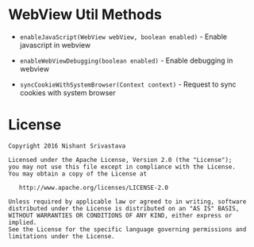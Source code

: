 # WebView Util Methods

+ `enableJavaScript(WebView webView, boolean enabled)` - Enable javascript in webview

+ `enableWebViewDebugging(boolean enabled)` - Enable debugging in webview

+ `syncCookieWithSystemBrowser(Context context)` - Request to sync cookies with system browser


License
=======

    Copyright 2016 Nishant Srivastava

    Licensed under the Apache License, Version 2.0 (the "License");
    you may not use this file except in compliance with the License.
    You may obtain a copy of the License at

       http://www.apache.org/licenses/LICENSE-2.0

    Unless required by applicable law or agreed to in writing, software
    distributed under the License is distributed on an "AS IS" BASIS,
    WITHOUT WARRANTIES OR CONDITIONS OF ANY KIND, either express or implied.
    See the License for the specific language governing permissions and
    limitations under the License.